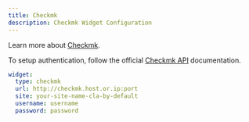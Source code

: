 ```yaml
---
title: Checkmk
description: Checkmk Widget Configuration
---
```


Learn more about [Checkmk](https://github.com/Checkmk/checkmk).

To setup authentication, follow the official [Checkmk API](https://docs.checkmk.com/latest/en/rest_api.html?lquery=api#bearerauth) documentation.

```yaml
widget:
  type: checkmk
  url: http://checkmk.host.or.ip:port
  site: your-site-name-cla-by-default
  username: username
  password: password
```
